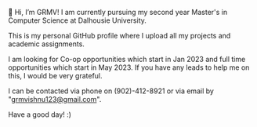 👋 Hi, I’m GRMV! I am currently pursuing my second year Master's in Computer Science at Dalhousie University. 

This is my personal GitHub profile where I upload all my projects and academic assignments.

I am looking for Co-op opportunities which start in Jan 2023 and full time opportunities which start in May 2023. If you have any leads to help me on this, I would be very grateful.

I can be contacted via phone on (902)-412-8921 or via email by "grmvishnu123@gmail.com".

Have a good day! :)


<!---
grmvishnu/grmvishnu is a ✨ special ✨ repository because its `README.md` (this file) appears on your GitHub profile.
You can click the Preview link to take a look at your changes.
--->
